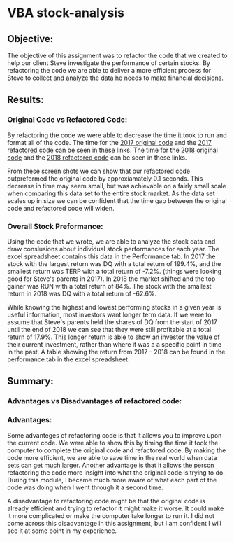 # VBA stock-analysis

## Objective:
The objective of this assignment was to refactor the code that we created to help our client Steve investigate the performance of certain stocks.  By refactoring the code we are able to deliver a more efficient process for Steve to collect and analyze the data he needs to make financial decisions.

## Results:
### Original Code vs Refactored Code:
By refactoring the code we were able to decrease the time it took to run and format all of the code.  The time for the [2017 original code](https://github.com/kowiak89/stock-analysis/blob/main/Resources/2017%20original%20code.png) and the [2017 refactored code](https://github.com/kowiak89/stock-analysis/blob/main/Resources/VBA_Challenge_2017.png) can be seen in these links.  The time for the [2018 original code](https://github.com/kowiak89/stock-analysis/blob/main/Resources/2018%20original%20code.png) and the [2018 refactored code](https://github.com/kowiak89/stock-analysis/blob/main/Resources/VBA_Challenge_2018.png) can be seen in these links.

From these screen shots we can show that our refactored code outpreformed the original code by approxiamately 0.1 seconds.  This decrease in time may seem small, but was achievable on a fairly small scale when comparing this data set to the entire stock market.  As the data set scales up in size we can be confident that the time gap between the original code and refactored code will widen.

### Overall Stock Preformance:
Using the code that we wrote, we are able to analyze the stock data and draw conslusions about individual stock performances for each year.  The excel spreadsheet contains this data in the Performance tab.  In 2017 the stock with the largest return was DQ with a total return of 199.4%, and the smallest return was TERP with a total return of -7.2%.  (things were looking good for Steve's parents in 2017). In 2018 the market shifted and the top gainer was RUN with a total return of 84%.  The stock with the smallest return in 2018 was DQ with a total return of -62.6%.

While knowing the highest and lowest performing stocks in a given year is useful information, most investors want longer term data.  If we were to assume that Steve's parents held the shares of DQ from the start of 2017 until the end of 2018 we can see that they were still profitable at a total return of 17.9%.  This longer return is able to show an investor the value of their current investment, rather than where it was a a specific point in time in the past.  A table showing the return from 2017 - 2018 can be found in the performance tab in the excel spreadsheet.

## Summary:
### Advantages vs Disadvantages of refactored code:
### Advantages:
Some advanteges of refactoring code is that it allows you to improve upon the current code.  We were able to show this by timing the time it took the computer to complete the original code and refactored code.  By making the code more efficient, we are able to save time in the real world when data sets can get much larger.  Another advantage is that it allows the person refactoring the code more insight into what the original code is trying to do.  During this module, I became much more aware of what each part of the code was doing when I went through it a second time.

A disadvantage to refactoring code might be that the original code is already efficient and trying to refactor it might make it worse.  It could make it more complicated or make the computer take longer to run it.  I did not come across this disadvantage in this assignment, but I am confident I will see it at some point in my experience.








